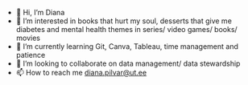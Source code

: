 - 👋 Hi, I’m Diana
- 👀 I’m interested in books that hurt my soul, desserts that give me diabetes and mental health themes in series/ video games/ books/ movies
- 🌱 I’m currently learning Git, Canva, Tableau, time management and patience
- 💞️ I’m looking to collaborate on data management/ data stewardship
- 📫 How to reach me diana.pilvar@ut.ee

<!---
diana-pilvar/diana-pilvar is a ✨ special ✨ repository because its `README.md` (this file) appears on your GitHub profile.
You can click the Preview link to take a look at your changes.
--->

